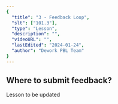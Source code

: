 ```yaml
---
{
  "title": "3 - Feedback Loop",
  "slt": ["101.3"],
  "type": "Lesson",
  "description": "",
  "videoURL": "",
  "lastEdited": "2024-01-24",
  "author": "Dework PBL Team"
}
---
```


## Where to submit feedback?
Lesson to be updated